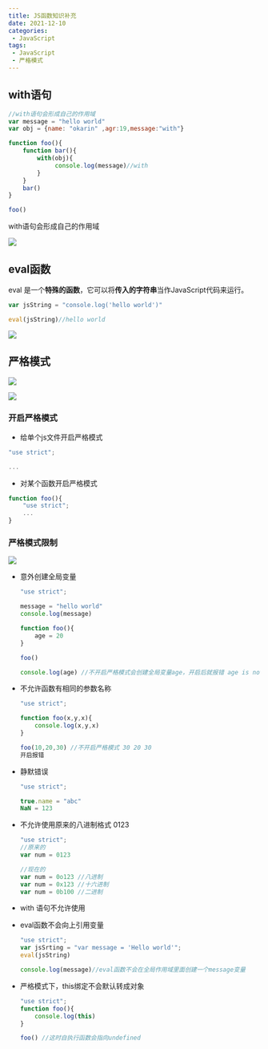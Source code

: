 ```yaml
---
title: JS函数知识补充
date: 2021-12-10
categories:
 - JavaScript
tags:
 - JavaScript
 - 严格模式
---
```


<!-- more -->

## with语句

```js
//with语句会形成自己的作用域
var message = "hello world"
var obj = {name: "okarin" ,agr:19,message:"with"}

function foo(){
    function bar(){
        with(obj){
             console.log(message)//with
        }
    }
    bar()
}

foo()
```

with语句会形成自己的作用域

![](https://s2.loli.net/2021/12/10/VNJbCr6IQz9PExW.png)

## eval函数

eval 是一个**特殊的函数**，它可以将**传入的字符串**当作JavaScript代码来运行。

```js
var jsString = "console.log('hello world')"

eval(jsString)//hello world
```

![](https://s2.loli.net/2021/12/10/D3UkdKmj2ArhOuz.png)

## 严格模式

![](https://s2.loli.net/2021/12/10/TBIxUjdcvuknCQg.png)

![](https://s2.loli.net/2021/12/10/NKDSxYmRwJMpjeB.png)

 ### 开启严格模式

* 给单个js文件开启严格模式

```js
"use strict";

... 

```

* 对某个函数开启严格模式

```js
function foo(){
    "use strict";
    ...
}
```

### 严格模式限制

![](https://s2.loli.net/2021/12/10/nsdYlrbiWJG9B42.png)

* 意外创建全局变量

  ```js
  "use strict";
  
  message = "hello world"
  console.log(message)
  
  function foo(){
      age = 20
  }
  
  foo()
  
  console.log(age) //不开启严格模式会创建全局变量age，开启后就报错 age is not defined
  
  ```

* 不允许函数有相同的参数名称

  ```js
  "use strict";
  
  function foo(x,y,x){
      console.log(x,y,x)
  }
  
  foo(10,20,30) //不开启严格模式 30 20 30 
  开启报错
  ```

  

* 静默错误

  ```js
  "use strict";
  
  true.name = "abc"
  NaN = 123
  ```

  

* 不允许使用原来的八进制格式 0123

  ```js
  "use strict";
  //原来的
  var num = 0123
  
  //现在的
  var num = 0o123 //八进制
  var num = 0x123 //十六进制
  var num = 0b100 //二进制
  ```

* with 语句不允许使用

* eval函数不会向上引用变量

  ```js
  "use strict";
  var jsSrting = "var message = 'Hello world'";
  eval(jsString)
  
  console.log(message)//eval函数不会在全局作用域里面创建一个message变量
  ```

* 严格模式下，this绑定不会默认转成对象

  ```js
  "use strict";
  function foo(){
      console.log(this)
  }
  
  foo() //这时自执行函数会指向undefined
  ```

  
